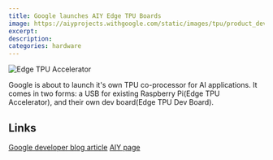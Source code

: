 ```yaml
---
title: Google launches AIY Edge TPU Boards
image: https://aiyprojects.withgoogle.com/static/images/tpu/product_dev_board_2x_splash.jpg
excerpt:
description:
categories: hardware
---
```

![Edge TPU Accelerator](https://aiyprojects.withgoogle.com/static/images/tpu/product_accelerator_2x_splash.jpg)

Google is about to launch it's own TPU co-processor for AI applications. It comes in two forms: a USB for existing 
Raspberry Pi(Edge TPU Accelerator), and their own dev board(Edge TPU Dev Board).

## Links

[Google developer blog article](https://developers.googleblog.com/2018/07/new-aiy-edge-tpu-boards.html)
[AIY page](https://aiyprojects.withgoogle.com/edge-tpu)

